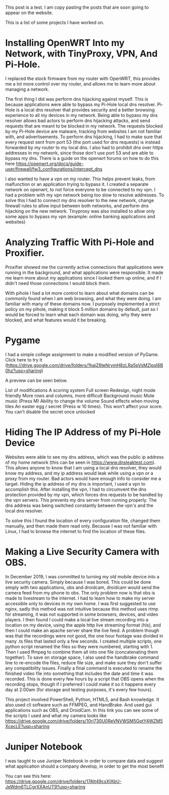 This post is a test. I am copy pasting the posts that are soon going to appear on the website.

This is a list of some projects I have worked on.

# Installing OpenWRT Into my Network, with TinyProxy, VPN, And Pi-Hole.

I replaced the stock firmware from my router with OpenWRT, this provides me a lot more control over my router, and allows me to learn more about managing a network.

The first thing I did was perform dns hijacking against myself. This is because applications were able to bypass my Pi-Hole local dns resolver. Pi-Hole is a local dns resolver that provides security and a better browsing experience to all my devices in my network. Being able to bypass my dns resolver allows bad actors to perform dns hijacking attacks, and send requests that are meant to be blocked in my network. The requests blocked by my Pi-Hole device are malware, tracking from websites I am not familiar with, and advertisements. To perform dns hijacking, I had to make sure that every request sent from port 53 (the port used for dns requests) is instead forwarded by my router to my local dns. I also had to prohibit dns over https addresses in my network, since those don't use port 53 and are able to bypass my dns. There is a guide on the openwrt forums on how to do this here https://openwrt.org/docs/guide-user/firewall/fw3_configurations/intercept_dns

I also wanted to have a vpn on my router. This helps prevent leaks, from malfunction or an application trying to bypass it. I created a separate network on openwrt, to not force everyone to be connected to my vpn. I had a problem with my vpn network being too slow to resolve addresses. To solve this I had to connect my dns resolver to the new network, change firewall rules to allow input between both networks, and perform dns hijacking on the new network. Tinyproxy was also installed to allow only some apps to bypass my vpn (example: online banking applications and websites)

# Analyzing Traffic With Pi-Hole and Proxifier.

Proxifier showed me the currently active connections that applications were running in the background, and what applications were responsible. It made me learn more about my applications since I looked them up online, and if I didn't need those connections I would block them.

With pihole I had a lot more control to learn about what domains can be commonly found when I am web browsing, and what they were doing. I am familiar with many of these domains now. I purposely implemented a strict policy on my pihole, making it block 5 million domains by default, just so I would be forced to learn what each domain was doing, why they were blocked, and what features would it be breaking.

# Pygame

I had a simple college assignment to make a modified version of PyGame. Click here to try it (https://drive.google.com/drive/folders/1hajZ6teNrvmH8zLRa5pVsMZlpsI6B0hz?usp=sharing)

A preview can be seen below.



List of modifications
A scoring system
Full screen
Redesign, night mode friendly
More rows and columns, more difficult
Background music
Mute music (Press M)
Ability to change the volume
Sound effects when moving tiles
An easter egg / secret (Press w 10 times). This won’t affect your score. You can’t disable the secret once unlocked

# Hiding The IP Address of my Pi-Hole Device

Websites were able to see my dns address, which was the public ip address of my home network (this can be seen in https://www.dnsleaktest.com). This allows anyone to know that I am using a local dns resolver, they would know my address, and my ip address would leak while using a vpn or a proxy from my router. Bad actors would have enough info to consider me a target. Hiding the ip address of my dns is important, I used a vpn to accomplish this. After installing the vpn, I had to circumvent the dns protection provided by my vpn, which forces dns requests to be handled by the vpn servers. This prevents my dns server from running properly. The dns address was being switched constantly between the vpn's and the local dns resolver.

To solve this I found the location of every configuration file, changed them manually, and then made them read only. Because I was not familiar with Linux, I had to browse the internet to find the location of these files.

# Making a Live Security Camera with OBS.

In December 2019, I was committed to turning my old mobile device into a live security camera. Simply because I was bored. This could be done simply with two applications, obs and droidcam, droidcam would send the camera feed from my phone to obs. The only problem now is that obs is made to livestream to the internet. I had to learn how to make my server accessible only to devices in my own home. I was first suggested to use nginx, sadly this method was not intuitive because this method uses rtmp for streaming, it was not supported in some browsers, devices, and video players. I then found I could make a local live stream recording into a location on my device, using the apple http live streaming format (hls), and then I could make an apache server share the live feed. A problem though was that the recordings were not good, the one hour footage was divided in many .ts files that lasted only a few seconds. I created multiple scripts, one python script renamed the files so they were numbered, starting with 1. Then I used ffmpeg to combine them all into one file (concatenating them together). To save on storage space, I also used the handbrake command line to re-encode the files, reduce file size, and make sure they don't suffer any compatibility issues. Finally a final command is executed to rename the finished video file into something that includes the date and time it was recorded. This is done every few hours by a script that OBS opens when the recording stops, though if I preferred I could make it so it happens every day at 2:00am (for storage and testing purposes, it's every few hours).

This project involved PowerShell, Python, HTML5, and Bash knowledge. It also used cli software such as FFMPEG, and HandBrake. And used gui applications such as OBS, and DroidCam. In this link you can see some of the scripts I used and what my camera looks like https://drive.google.com/drive/folders/10rj730U0ReVNVWSM5GptY4WZM5XcecLE?usp=sharing

# Juniper Notebook

I was taught to use Juniper Notebook in order to compare data and suggest what application should a company develop, in order to get the most benefit

You can see this here: https://drive.google.com/drive/folders/17AIt49csXIXbU-JeWdm6TLCgrXXAnUT9?usp=sharing
